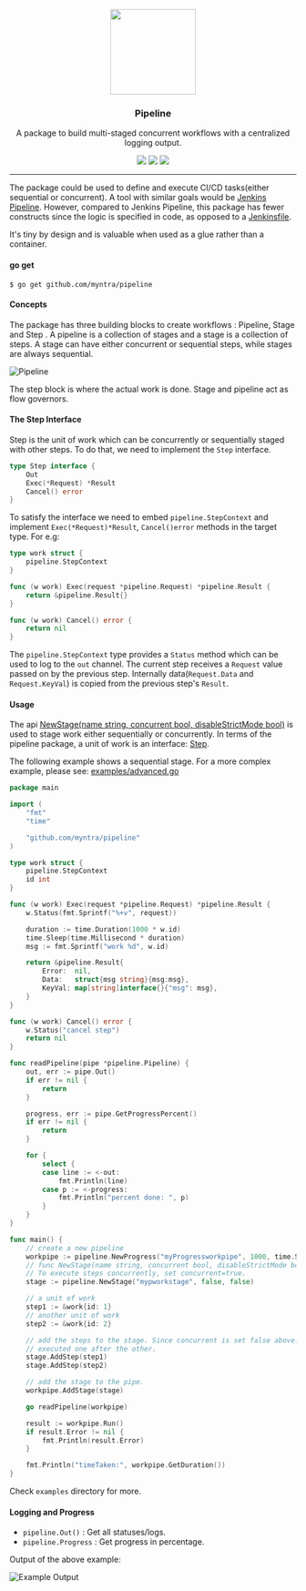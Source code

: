 <p align="center">
  <img src="https://cdn.rawgit.com/myntra/pipeline/master/images/pipe.png" height="150" width="150" />
  <h3 align="center">Pipeline</h3>
  <p align="center">A package to build multi-staged concurrent workflows with a centralized logging output. </p>
  <p align="center">
    <a href="https://travis-ci.org/myntra/pipeline"><img src="https://travis-ci.org/myntra/pipeline.svg?branch=master"></a>
    <a href="https://godoc.org/github.com/myntra/pipeline"><img src="https://godoc.org/github.com/myntra/pipeline?status.svg"></a>
    <a href="https://goreportcard.com/report/github.com/myntra/pipeline"><img src="https://goreportcard.com/badge/github.com/myntra/pipeline"></a>
  </p>
</p>

---

The package could be used to define and execute CI/CD tasks(either sequential or concurrent). A tool with similar goals
would be [Jenkins Pipeline](https://jenkins.io/doc/book/pipeline/overview/). However, compared to Jenkins Pipeline, this package has
fewer constructs since the logic is specified in code, as opposed to a [Jenkinsfile](https://jenkins.io/doc/book/pipeline/jenkinsfile/).

It's tiny by design and is valuable when used as a glue rather than a container.

#### go get
```
$ go get github.com/myntra/pipeline
```

#### Concepts

 The package has three building blocks to create workflows : Pipeline, Stage and Step . A pipeline is a collection of stages and a stage is a
 collection of steps. A stage can have either concurrent or sequential steps, while stages are always sequential.

![Pipeline](https://cdn.rawgit.com/myntra/pipeline/master/images/pipeline.png)

The step block is where the actual work is done. Stage and pipeline act as flow governors.

#### The Step Interface

Step is the unit of work which can be concurrently or sequentially staged with other steps. To do that, we need to implement the
`Step` interface.

```go
type Step interface {
	Out
	Exec(*Request) *Result
	Cancel() error
}
```

To satisfy the interface we need to embed `pipeline.StepContext` and implement `Exec(*Request)*Result`, `Cancel()error` methods in the
target type. For e.g:

```go
type work struct {
	pipeline.StepContext
}

func (w work) Exec(request *pipeline.Request) *pipeline.Result {
	return &pipeline.Result{}
}

func (w work) Cancel() error {
	return nil
}
```

The `pipeline.StepContext` type provides a `Status` method which can be used to log to the `out` channel. The current step receives a
`Request` value passed on by the previous step. Internally data(`Request.Data` and `Request.KeyVal`) is copied from the previous step's
`Result`.

#### Usage

The api [NewStage(name string, concurrent bool, disableStrictMode bool)](https://godoc.org/github.com/myntra/pipeline#NewStage) is used to stage work either sequentially or concurrently. In terms of the pipeline package, a unit of work is an interface: [Step](https://godoc.org/github.com/myntra/pipeline#Step). 

The following example shows a sequential stage. For a more complex example, please see: [examples/advanced.go](https://github.com/myntra/pipeline/blob/master/examples/advanced.go)

```go
package main

import (
	"fmt"
	"time"

	"github.com/myntra/pipeline"
)

type work struct {
	pipeline.StepContext
	id int
}

func (w work) Exec(request *pipeline.Request) *pipeline.Result {
	w.Status(fmt.Sprintf("%+v", request))

	duration := time.Duration(1000 * w.id)
	time.Sleep(time.Millisecond * duration)
	msg := fmt.Sprintf("work %d", w.id)

	return &pipeline.Result{
		Error:  nil,
		Data:   struct{msg string}{msg:msg},
		KeyVal: map[string]interface{}{"msg": msg},
	}
}

func (w work) Cancel() error {
	w.Status("cancel step")
	return nil
}

func readPipeline(pipe *pipeline.Pipeline) {
	out, err := pipe.Out()
	if err != nil {
		return
	}

	progress, err := pipe.GetProgressPercent()
	if err != nil {
		return
	}

	for {
		select {
		case line := <-out:
			fmt.Println(line)
		case p := <-progress:
			fmt.Println("percent done: ", p)
		}
	}
}

func main() {
	// create a new pipeline
	workpipe := pipeline.NewProgress("myProgressworkpipe", 1000, time.Second*3)
	// func NewStage(name string, concurrent bool, disableStrictMode bool) *Stage
	// To execute steps concurrently, set concurrent=true.
	stage := pipeline.NewStage("mypworkstage", false, false)

	// a unit of work
	step1 := &work{id: 1}
	// another unit of work
	step2 := &work{id: 2}

	// add the steps to the stage. Since concurrent is set false above. The steps will be
	// executed one after the other.
	stage.AddStep(step1)
	stage.AddStep(step2)

	// add the stage to the pipe.
	workpipe.AddStage(stage)

	go readPipeline(workpipe)

	result := workpipe.Run()
	if result.Error != nil {
		fmt.Println(result.Error)
	}

	fmt.Println("timeTaken:", workpipe.GetDuration())
}

```

Check `examples` directory for more.



#### Logging and Progress

- `pipeline.Out()` : Get all statuses/logs.
- `pipeline.Progress` : Get progress in percentage.

Output of the above example:

![Example Output](https://cdn.rawgit.com/myntra/pipeline/master/images/simple_pipe_out.png)
